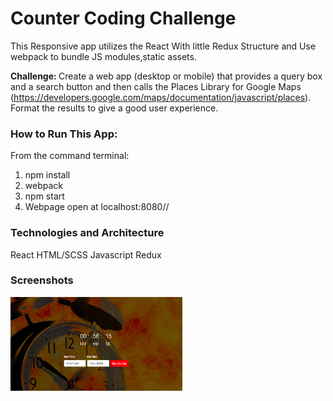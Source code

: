 # Counter Coding Challenge
This Responsive app utilizes the React With little Redux Structure and Use webpack to bundle JS modules,static assets.

<b> Challenge: </b> Create a web app (desktop or mobile) that provides a query box and a search button and then calls the Places Library for Google Maps (https://developers.google.com/maps/documentation/javascript/places). Format the results to give a good user experience.

### How to Run This App:

From the command terminal:
1. npm install
2. webpack
3. npm start
4. Webpage open at localhost:8080//

### Technologies and Architecture
React
HTML/SCSS
Javascript
Redux

### Screenshots
<div style='display: flex; width: 560px; flex-wrap: wrap; justify-content: space-between'>
    <img style='height: 150px; width: 275px; margin-bottom: 10px' src='/dist/img/screens/1.png' />
</div>

